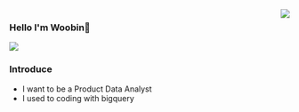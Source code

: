 <img src = "https://github-readme-stats.vercel.app/api?username=wbin0718&show_icons=true&theme=onedark" align = "right">

### Hello I'm Woobin👋
<a href="https://wbin0718.github.io/"><img src="https://img.shields.io/badge/TECH BLOG-181717?style=flat-square&logo=github&logoColor=white&link=https://wbin0718.github.io/"></a>

### Introduce

* I want to be a Product Data Analyst
* I used to coding with bigquery

<!--
**wbin0718/wbin0718** is a ✨ _special_ ✨ repository because its `README.md` (this file) appears on your GitHub profile.

Here are some ideas to get you started:

- 🔭 I’m currently working on ...
- 🌱 I’m currently learning ...
- 👯 I’m looking to collaborate on ...
- 🤔 I’m looking for help with ...
- 💬 Ask me about ...
- 📫 How to reach me: ...
- 😄 Pronouns: ...
- ⚡ Fun fact: ...
-->   


